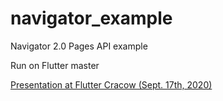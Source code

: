 # navigator_example

Navigator 2.0 Pages API example

Run on Flutter master

[Presentation at Flutter Cracow (Sept. 17th, 2020)](https://docs.google.com/presentation/d/1d8bdw5OKnY0HmY2GqAHo17LJvRjdmy3FAxFb9DDd90o/edit?usp=sharing)